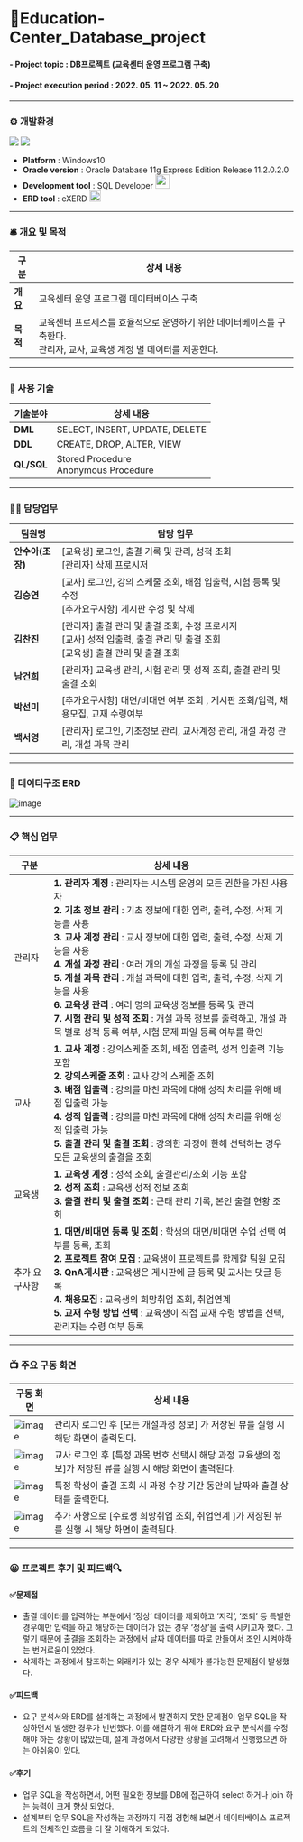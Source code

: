 # 🏫Education-Center_Database_project
#### - Project topic : DB프로젝트 (교육센터 운영 프로그램 구축)
#### - Project execution period : 2022. 05. 11 ~ 2022. 05. 20
-----------------------
### ⚙️ 개발환경
<img src="https://img.shields.io/badge/Windows10-0078D6?style=flat&logo=Windows&logoColor=white"/> <img src="https://img.shields.io/badge/Oracle-F80000?style=flat&logo=Oracle&logoColor=white"/>
-	**Platform** : Windows10
-	**Oracle version** : Oracle Database 11g Express Edition Release 11.2.0.2.0 
-	**Development tool** : SQL Developer <img src = "https://user-images.githubusercontent.com/97499271/169327724-19bfe625-4386-421a-910e-eb4d0898d4be.png" width = "25" height = "25"/>
-	**ERD tool** : eXERD <img src = "https://user-images.githubusercontent.com/97499271/166865359-0b33d34d-b67b-45e5-8eeb-07e608f193b4.png" width="20" height="20"/>





-----------------------
### 🛎 개요 및 목적
|**구분**|**상세 내용**|
|------|-------------|
|**개요**|교육센터 운영 프로그램 데이터베이스 구축|
|**목적**|교육센터 프로세스를 효율적으로 운영하기 위한 데이터베이스를 구축한다. <br> 관리자, 교사, 교육생 계정 별 데이터를 제공한다.|
-----------------------
### 🌟 사용 기술

|**기술분야**|**상세 내용**|
|------|-------------|
|**DML**|SELECT, INSERT, UPDATE, DELETE|
|**DDL**|CREATE, DROP, ALTER, VIEW|
|**QL/SQL**|Stored Procedure <br> Anonymous Procedure|

-----------------------
### 🙋‍♂️ 담당업무
|**팀원명**|**담당 업무**|
|------|-------------|
|**안수아(조장)**|[교육생] 로그인, 출결 기록 및 관리, 성적 조회 <br> [관리자] 삭제 프로시저|
|**김승연**|[교사] 로그인, 강의 스케줄 조회, 배점 입출력, 시험 등록 및 수정 <br> [추가요구사항] 게시판 수정 및 삭제
|**김찬진**|[관리자] 출결 관리 및 출결 조회, 수정 프로시저 <br> [교사] 성적 입출력, 출결 관리 및 출결 조회 <br> [교육생] 출결 관리 및 출결 조회|
|**남건희**|[관리자] 교육생 관리, 시험 관리 및 성적 조회, 출결 관리 및 출결 조회|
|**박선미**|[추가요구사항] 대면/비대면 여부 조회 , 게시판 조회/입력, 채용모집, 교재 수령여부 |
|**백서영**|[관리자] 로그인, 기초정보 관리, 교사계정 관리, 개설 과정 관리, 개설 과목 관리|
-----------------------
### 📃 데이터구조 ERD

![image](https://user-images.githubusercontent.com/97499271/169272854-c5483f05-6297-4578-a8b1-7c2c4aca6604.png)

-----------------------
### 📋 핵심 업무
|**구분**|**상세 내용**|
|------|------------|
|관리자|**1. 관리자 계정** : 관리자는 시스템 운영의 모든 권한을 가진 사용자 <br> **2. 기초 정보 관리** : 기초 정보에 대한 입력, 출력, 수정, 삭제 기능을 사용 <br> **3. 교사 계정 관리** : 교사 정보에 대한 입력, 출력, 수정, 삭제 기능을 사용 <br> **4. 개설 과정 관리** : 여러 개의 개설 과정을 등록 및 관리 <br> **5. 개설 과목 관리** : 개설 과목에 대한 입력, 출력, 수정, 삭제 기능을 사용 <br> **6. 교육생 관리** : 여러 명의 교육생 정보를 등록 및 관리 <br> **7. 시험 관리 및 성적 조회** : 개설 과목 정보를 출력하고, 개설 과목 별로 성적 등록 여부, 시험 문제 파일 등록 여부를 확인|
|교사|**1. 교사 계정** : 강의스케줄 조회, 배점 입출력, 성적 입출력 기능 포함 <br> **2. 강의스케줄 조회** : 교사 강의 스케줄 조회 <br> **3. 배점 입출력** : 강의를 마친 과목에 대해 성적 처리를 위해 배점 입출력 가능 <br> **4. 성적 입출력** : 강의를 마친 과목에 대해 성적 처리를 위해 성적 입출력 가능 <br> **5. 출결 관리 및 출결 조회** : 강의한 과정에 한해 선택하는 경우 모든 교육생의 출결을 조회|
|교육생|**1. 교육생 계정** : 성적 조회, 출결관리/조회 기능 포함 <br> **2. 성적 조회** : 교육생 성적 정보 조회 <br> **3. 출결 관리 및 출결 조회** : 근태 관리 기록, 본인 출결 현황 조회|
|추가 요구사항|**1. 대면/비대면 등록 및 조회** : 학생의 대면/비대면 수업 선택 여부를 등록, 조회 <br> **2. 프로젝트 참여 모집** : 교육생이 프로젝트를 함께할 팀원 모집 <br> **3. QnA게시판** : 교육생은 게시판에 글 등록 및 교사는 댓글 등록 <br> **4. 채용모집** : 교육생의 희망취업 조회, 취업연계 <br> **5. 교재 수령 방법 선택** : 교육생이 직접 교재 수령 방법을 선택, 관리자는 수령 여부 등록 |

-----------------------
### 📺 주요 구동 화면
|**구동 화면**|**상세 내용**|
|------|------------|
|![image](https://user-images.githubusercontent.com/97499271/169275476-821770e8-9ca6-40a0-bd12-4d1e365aa08c.png)|관리자 로그인 후 [모든 개설과정 정보] 가 저장된 뷰를 실행 시 해당 화면이 출력된다.|
|![image](https://user-images.githubusercontent.com/97499271/169275566-df72eaff-5993-458a-8cf4-2399af482bb2.png)|교사 로그인 후 [특정 과목 번호 선택시 해당 과정 교육생의 정보]가 저장된 뷰를 실행 시 해당 화면이 출력된다.|
|![image](https://user-images.githubusercontent.com/97499271/169275649-aed78dee-6b0c-409c-90ad-f602d134ae8e.png)|특정 학생이 출결 조회 시 과정 수강 기간 동안의 날짜와 출결 상태를 출력한다.|
|![image](https://user-images.githubusercontent.com/97499271/169275681-09e135b6-0dce-49ff-83fe-7e8a45c23076.png)|추가 사항으로 [수료생 희망취업 조회, 취업연계 ]가 저장된 뷰를 실행 시 해당 화면이 출력된다.|

-----------------------
### 😀 프로젝트 후기 및 피드백🔍
#### ✅문제점
- 출결 데이터를 입력하는 부분에서 ‘정상’ 데이터를 제외하고 ‘지각’, ‘조퇴’ 등 특별한 경우에만 입력을 하고 해당하는 데이터가 없는 경우 ‘정상’을 출력 시키고자 했다. 그렇기 때문에 출결을 조회하는 과정에서 날짜 데이터를 따로 만들어서 조인 시켜야하는 번거로움이 있었다.
- 삭제하는 과정에서 참조하는 외래키가 있는 경우 삭제가 불가능한 문제점이 발생했다.
#### ✅피드백
- 요구 분석서와 ERD를 설계하는 과정에서 발견하지 못한 문제점이 업무 SQL을 작성하면서 발생한 경우가 빈번했다. 이를 해결하기 위해 ERD와 요구 분석서를 수정해야 하는 상황이 많았는데, 설계 과정에서 다양한 상황을 고려해서 진행했으면 하는 아쉬움이 있다.
#### ✅후기
- 업무 SQL을 작성하면서, 어떤 필요한 정보를 DB에 접근하여 select 하거나 join 하는 능력이 크게 향상 되었다.
- 설계부터 업무 SQL을 작성하는 과정까지 직접 경험해 보면서 데이터베이스 프로젝트의 전체적인 흐름을 더 잘 이해하게 되었다.
